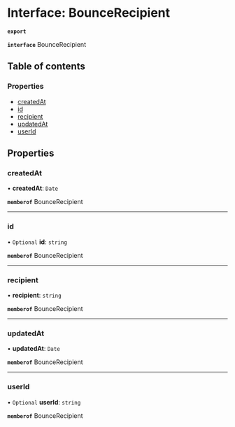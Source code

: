 # Interface: BounceRecipient

**`export`**

**`interface`** BounceRecipient

## Table of contents

### Properties

- [createdAt](BounceRecipient.md#createdat)
- [id](BounceRecipient.md#id)
- [recipient](BounceRecipient.md#recipient)
- [updatedAt](BounceRecipient.md#updatedat)
- [userId](BounceRecipient.md#userid)

## Properties

### createdAt

• **createdAt**: `Date`

**`memberof`** BounceRecipient

___

### id

• `Optional` **id**: `string`

**`memberof`** BounceRecipient

___

### recipient

• **recipient**: `string`

**`memberof`** BounceRecipient

___

### updatedAt

• **updatedAt**: `Date`

**`memberof`** BounceRecipient

___

### userId

• `Optional` **userId**: `string`

**`memberof`** BounceRecipient
